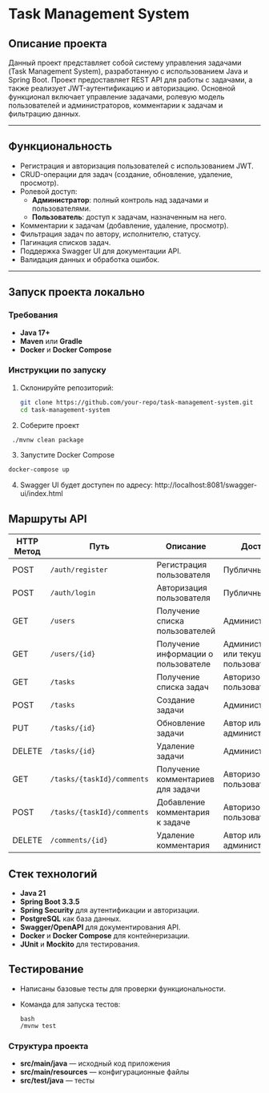 # Task Management System

## Описание проекта

Данный проект представляет собой систему управления задачами (Task Management System), разработанную с использованием Java и Spring Boot. 
Проект предоставляет REST API для работы с задачами, а также реализует JWT-аутентификацию и авторизацию. 
Основной функционал включает управление задачами, ролевую модель пользователей и администраторов, комментарии к задачам и фильтрацию данных.

---

## Функциональность

- Регистрация и авторизация пользователей с использованием JWT.
- CRUD-операции для задач (создание, обновление, удаление, просмотр).
- Ролевой доступ:
  - **Администратор**: полный контроль над задачами и пользователями.
  - **Пользователь**: доступ к задачам, назначенным на него.
- Комментарии к задачам (добавление, удаление, просмотр).
- Фильтрация задач по автору, исполнителю, статусу.
- Пагинация списков задач.
- Поддержка Swagger UI для документации API.
- Валидация данных и обработка ошибок.

---

## Запуск проекта локально

### Требования

- **Java 17+**
- **Maven** или **Gradle**
- **Docker** и **Docker Compose**

### Инструкции по запуску

1. Склонируйте репозиторий:
   ```bash
   git clone https://github.com/your-repo/task-management-system.git
   cd task-management-system
   ```
2. Соберите проект
  ```bash
   ./mvnw clean package
   ```
3. Запустите Docker Compose
  ```bash
  docker-compose up
  ```
4. Swagger UI будет доступен по адресу: http://localhost:8081/swagger-ui/index.html



## Маршруты API
| **HTTP Метод** | **Путь**                      | **Описание**                           | **Доступ**                      |
|----------------|--------------------------------|-----------------------------------------|----------------------------------|
| POST           | `/auth/register`              | Регистрация пользователя               | Публичный                        |
| POST           | `/auth/login`                 | Авторизация пользователя               | Публичный                        |
| GET            | `/users`                      | Получение списка пользователей         | Администратор                   |
| GET            | `/users/{id}`                 | Получение информации о пользователе    | Администратор или текущий пользователь |
| GET            | `/tasks`                      | Получение списка задач                 | Авторизованный пользователь      |
| POST           | `/tasks`                      | Создание задачи                        | Администратор                   |
| PUT            | `/tasks/{id}`                 | Обновление задачи                      | Автор или администратор          |
| DELETE         | `/tasks/{id}`                 | Удаление задачи                        | Администратор                   |
| GET            | `/tasks/{taskId}/comments`    | Получение комментариев для задачи      | Авторизованный пользователь      |
| POST           | `/tasks/{taskId}/comments`    | Добавление комментария к задаче        | Авторизованный пользователь      |
| DELETE         | `/comments/{id}`              | Удаление комментария                   | Автор или администратор          |


## Стек технологий

- **Java 21**
- **Spring Boot 3.3.5**
- **Spring Security** для аутентификации и авторизации.
- **PostgreSQL** как база данных.
- **Swagger/OpenAPI** для документирования API.
- **Docker** и **Docker Compose** для контейнеризации.
- **JUnit** и **Mockito** для тестирования.

## Тестирование

- Написаны базовые тесты для проверки функциональности.
- Команда для запуска тестов:

      bash
      /mvnw test

### Структура проекта

- **src/main/java** — исходный код приложения
- **src/main/resources** — конфигурационные файлы
- **src/test/java** — тесты  

